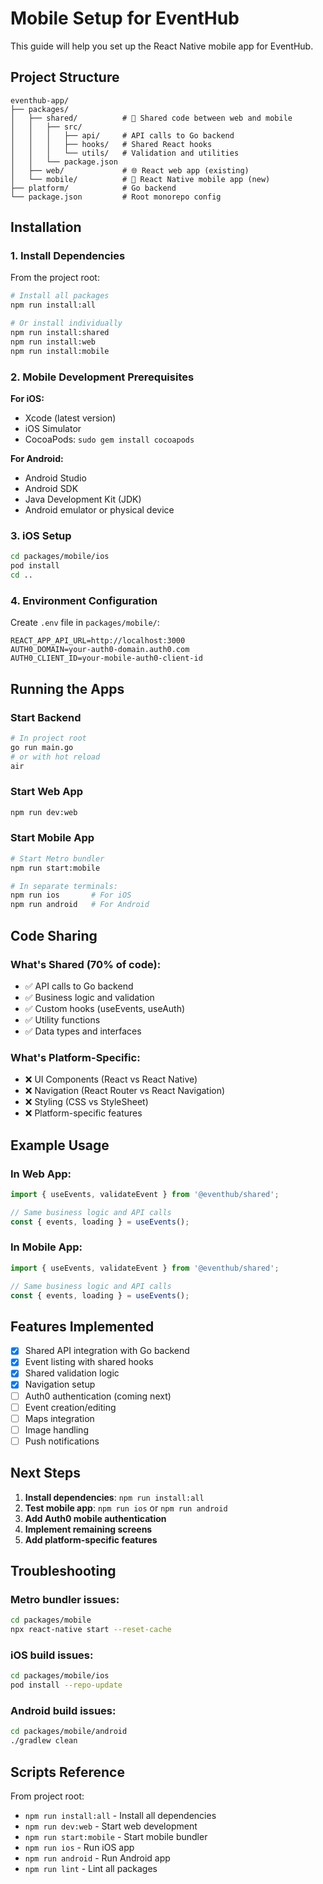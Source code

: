 # Mobile Setup for EventHub

This guide will help you set up the React Native mobile app for EventHub.

## Project Structure

```
eventhub-app/
├── packages/
│   ├── shared/          # 🔄 Shared code between web and mobile
│   │   ├── src/
│   │   │   ├── api/     # API calls to Go backend
│   │   │   ├── hooks/   # Shared React hooks
│   │   │   └── utils/   # Validation and utilities
│   │   └── package.json
│   ├── web/             # 🌐 React web app (existing)
│   └── mobile/          # 📱 React Native mobile app (new)
├── platform/            # Go backend
└── package.json         # Root monorepo config
```

## Installation

### 1. Install Dependencies

From the project root:

```bash
# Install all packages
npm run install:all

# Or install individually
npm run install:shared
npm run install:web  
npm run install:mobile
```

### 2. Mobile Development Prerequisites

**For iOS:**
- Xcode (latest version)
- iOS Simulator
- CocoaPods: `sudo gem install cocoapods`

**For Android:**
- Android Studio
- Android SDK
- Java Development Kit (JDK)
- Android emulator or physical device

### 3. iOS Setup

```bash
cd packages/mobile/ios
pod install
cd ..
```

### 4. Environment Configuration

Create `.env` file in `packages/mobile/`:

```env
REACT_APP_API_URL=http://localhost:3000
AUTH0_DOMAIN=your-auth0-domain.auth0.com
AUTH0_CLIENT_ID=your-mobile-auth0-client-id
```

## Running the Apps

### Start Backend
```bash
# In project root
go run main.go
# or with hot reload
air
```

### Start Web App
```bash
npm run dev:web
```

### Start Mobile App
```bash
# Start Metro bundler
npm run start:mobile

# In separate terminals:
npm run ios       # For iOS
npm run android   # For Android
```

## Code Sharing

### What's Shared (70% of code):
- ✅ API calls to Go backend
- ✅ Business logic and validation
- ✅ Custom hooks (useEvents, useAuth)
- ✅ Utility functions
- ✅ Data types and interfaces

### What's Platform-Specific:
- ❌ UI Components (React vs React Native)
- ❌ Navigation (React Router vs React Navigation)
- ❌ Styling (CSS vs StyleSheet)
- ❌ Platform-specific features

## Example Usage

### In Web App:
```jsx
import { useEvents, validateEvent } from '@eventhub/shared';

// Same business logic and API calls
const { events, loading } = useEvents();
```

### In Mobile App:
```jsx
import { useEvents, validateEvent } from '@eventhub/shared';

// Same business logic and API calls  
const { events, loading } = useEvents();
```

## Features Implemented

- [x] Shared API integration with Go backend
- [x] Event listing with shared hooks
- [x] Shared validation logic
- [x] Navigation setup
- [ ] Auth0 authentication (coming next)
- [ ] Event creation/editing
- [ ] Maps integration
- [ ] Image handling
- [ ] Push notifications

## Next Steps

1. **Install dependencies**: `npm run install:all`
2. **Test mobile app**: `npm run ios` or `npm run android`
3. **Add Auth0 mobile authentication**
4. **Implement remaining screens**
5. **Add platform-specific features**

## Troubleshooting

### Metro bundler issues:
```bash
cd packages/mobile
npx react-native start --reset-cache
```

### iOS build issues:
```bash
cd packages/mobile/ios
pod install --repo-update
```

### Android build issues:
```bash
cd packages/mobile/android
./gradlew clean
```

## Scripts Reference

From project root:

- `npm run install:all` - Install all dependencies
- `npm run dev:web` - Start web development
- `npm run start:mobile` - Start mobile bundler
- `npm run ios` - Run iOS app
- `npm run android` - Run Android app
- `npm run lint` - Lint all packages 